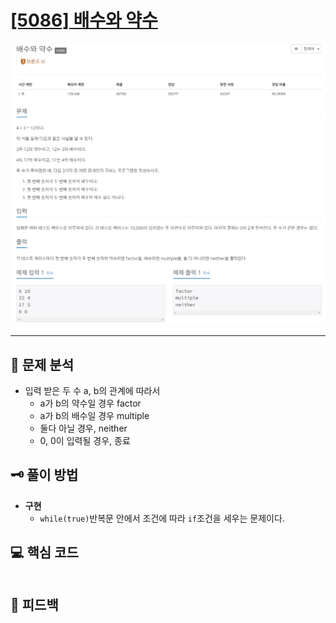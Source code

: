 # [[5086] 배수와 약수](https://www.acmicpc.net/problem/5086)

![1.png](img%2F1.png)

***

## 📃 문제 분석

- 입력 받은 두 수 a, b의 관계에 따라서
  - a가 b의 약수일 경우 factor
  - a가 b의 배수일 경우 multiple
  - 둘다 아닐 경우, neither
  - 0, 0이 입력될 경우, 종료

## 🗝️ 풀이 방법

- **구현**
  - ```while(true)```반복문 안에서 조건에 따라 ```if```조건을 세우는 문제이다.

## 💻 핵심 코드

```java
```

## 📌 피드백

